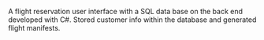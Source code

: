 A flight reservation user interface with a SQL data base on the back end developed with C#. Stored customer info within the database and generated flight manifests. 
